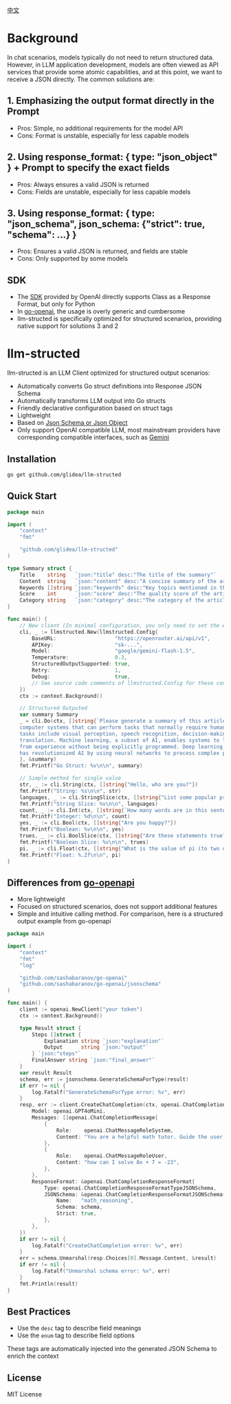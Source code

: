 [中文](README-zh.md)

# Background
In chat scenarios, models typically do not need to return structured data. However, in LLM application development, models are often viewed as API services that provide some atomic capabilities, and at this point, we want to receive a JSON directly. The common solutions are:

## 1. Emphasizing the output format directly in the Prompt
* Pros: Simple, no additional requirements for the model API
* Cons: Format is unstable, especially for less capable models

## 2. Using response_format: { type: "json_object" } + Prompt to specify the exact fields
* Pros: Always ensures a valid JSON is returned
* Cons: Fields are unstable, especially for less capable models

## 3. Using response_format: { type: "json_schema", json_schema: {"strict": true, "schema": ...} }
* Pros: Ensures a valid JSON is returned, and fields are stable
* Cons: Only supported by some models

## SDK
* The [SDK]( https://platform.openai.com/docs/guides/structured-outputs?example=structured-data#how-to-use) provided by OpenAI directly supports Class as a Response Format, but only for Python
* In [go-openai]( https://github.com/sashabaranov/go-openai), the usage is overly generic and cumbersome
* llm-structed is specifically optimized for structured scenarios, providing native support for solutions 3 and 2

# llm-structed

llm-structed is an LLM Client optimized for structured output scenarios:
* Automatically converts Go struct definitions into Response JSON Schema
* Automatically transforms LLM output into Go structs
* Friendly declarative configuration based on struct tags
* Lightweight
* Based on [Json Schema or Json Object](https://platform.openai.com/docs/guides/structured-outputs#supported-schemas)
* Only support OpenAI compatible LLM, most mainstream providers have corresponding compatible interfaces, such as [Gemini](https://ai.google.dev/gemini-api/docs/openai)

## Installation

```bash
go get github.com/glidea/llm-structed
```

## Quick Start
```go
package main

import (
	"context"
	"fmt"

	"github.com/glidea/llm-structed"
)

type Summary struct {
	Title    string   `json:"title" desc:"The title of the summary"`
	Content  string   `json:"content" desc:"A concise summary of the article content"`
	Keywords []string `json:"keywords" desc:"Key topics mentioned in the article"`
	Score    int      `json:"score" desc:"The quality score of the article (1-10)"`
	Category string   `json:"category" desc:"The category of the article" enum:"Technology,Science,Business,Health,Education,Other"`
}

func main() {
	// New client (In minimal configuration, you only need to set the APIKey)
	cli, _ := llmstructed.New(llmstructed.Config{
		BaseURL:                   "https://openrouter.ai/api/v1",
		APIKey:                    "sk-...",
		Model:                     "google/gemini-flash-1.5",
		Temperature:               0.3,
		StructuredOutputSupported: true,
		Retry:                     1,
		Debug:                     true,
		// See source code comments of llmstructed.Config for these config detail
	})
	ctx := context.Background()

	// Structured Outputed
	var summary Summary
	_ = cli.Do(ctx, []string{`Please generate a summary of this article: Artificial Intelligence (AI) is transforming the way we live and work. It refers to
	computer systems that can perform tasks that normally require human intelligence. These
	tasks include visual perception, speech recognition, decision-making, and language
	translation. Machine learning, a subset of AI, enables systems to learn and improve
	from experience without being explicitly programmed. Deep learning, particularly,
	has revolutionized AI by using neural networks to process complex patterns in data.`,
	}, &summary)
	fmt.Printf("Go Struct: %v\n\n", summary)

	// Simple method for single value
	str, _ := cli.String(ctx, []string{"Hello, who are you?"})
	fmt.Printf("String: %s\n\n", str)
	languages, _ := cli.StringSlice(ctx, []string{"List some popular programming languages."})
	fmt.Printf("String Slice: %v\n\n", languages)
	count, _ := cli.Int(ctx, []string{`How many words are in this sentence: "Hello world, this is a test."`})
	fmt.Printf("Integer: %d\n\n", count)
	yes, _ := cli.Bool(ctx, []string{"Are you happy?"})
	fmt.Printf("Boolean: %v\n\n", yes)
	trues, _ := cli.BoolSlice(ctx, []string{"Are these statements true? [\"The sky is blue\", \"Fish can fly\", \"Water is wet\"]"})
	fmt.Printf("Boolean Slice: %v\n\n", trues)
	pi, _ := cli.Float(ctx, []string{"What is the value of pi (to two decimal places)?"})
	fmt.Printf("Float: %.2f\n\n", pi)
}
```

## Differences from [go-openapi](https://github.com/sashabaranov/go-openai)

* More lightweight
* Focused on structured scenarios, does not support additional features
* Simple and intuitive calling method. For comparison, here is a structured output example from go-openapi
```go
package main

import (
	"context"
	"fmt"
	"log"

	"github.com/sashabaranov/go-openai"
	"github.com/sashabaranov/go-openai/jsonschema"
)

func main() {
	client := openai.NewClient("your token")
	ctx := context.Background()

	type Result struct {
		Steps []struct {
			Explanation string `json:"explanation"`
			Output      string `json:"output"`
		} `json:"steps"`
		FinalAnswer string `json:"final_answer"`
	}
	var result Result
	schema, err := jsonschema.GenerateSchemaForType(result)
	if err != nil {
		log.Fatalf("GenerateSchemaForType error: %v", err)
	}
	resp, err := client.CreateChatCompletion(ctx, openai.ChatCompletionRequest{
		Model: openai.GPT4oMini,
		Messages: []openai.ChatCompletionMessage{
			{
				Role:    openai.ChatMessageRoleSystem,
				Content: "You are a helpful math tutor. Guide the user through the solution step by step.",
			},
			{
				Role:    openai.ChatMessageRoleUser,
				Content: "how can I solve 8x + 7 = -23",
			},
		},
		ResponseFormat: &openai.ChatCompletionResponseFormat{
			Type: openai.ChatCompletionResponseFormatTypeJSONSchema,
			JSONSchema: &openai.ChatCompletionResponseFormatJSONSchema{
				Name:   "math_reasoning",
				Schema: schema,
				Strict: true,
			},
		},
	})
	if err != nil {
		log.Fatalf("CreateChatCompletion error: %v", err)
	}
	err = schema.Unmarshal(resp.Choices[0].Message.Content, &result)
	if err != nil {
		log.Fatalf("Unmarshal schema error: %v", err)
	}
	fmt.Println(result)
}
```

## Best Practices

* Use the `desc` tag to describe field meanings
* Use the `enum` tag to describe field options

These tags are automatically injected into the generated JSON Schema to enrich the context

## License

MIT License